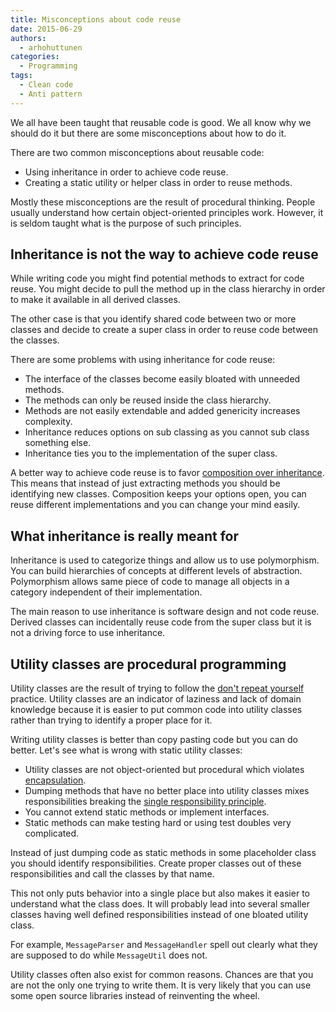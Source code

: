 ```yaml
---
title: Misconceptions about code reuse
date: 2015-06-29
authors:
  - arhohuttunen
categories:
  - Programming
tags:
  - Clean code
  - Anti pattern
---
```


We all have been taught that reusable code is good. We all know why we should do it but there are some misconceptions about how to do it.

There are two common misconceptions about reusable code:

- Using inheritance in order to achieve code reuse.
- Creating a static utility or helper class in order to reuse methods.

Mostly these misconceptions are the result of procedural thinking. People usually understand how certain object-oriented principles work. However, it is seldom taught what is the purpose of such principles.

## Inheritance is not the way to achieve code reuse

While writing code you might find potential methods to extract for code reuse. You might decide to pull the method up in the class hierarchy in order to make it available in all derived classes.

The other case is that you identify shared code between two or more classes and decide to create a super class in order to reuse code between the classes.

There are some problems with using inheritance for code reuse:

- The interface of the classes become easily bloated with unneeded methods.
- The methods can only be reused inside the class hierarchy.
- Methods are not easily extendable and added genericity increases complexity.
- Inheritance reduces options on sub classing as you cannot sub class something else.
- Inheritance ties you to the implementation of the super class.

A better way to achieve code reuse is to favor [composition over inheritance](https://en.wikipedia.org/wiki/Composition_over_inheritance). This means that instead of just extracting methods you should be identifying new classes. Composition keeps your options open, you can reuse different implementations and you can change your mind easily.

## What inheritance is really meant for

Inheritance is used to categorize things and allow us to use polymorphism. You can build hierarchies of concepts at different levels of abstraction. Polymorphism allows same piece of code to manage all objects in a category independent of their implementation.

The main reason to use inheritance is software design and not code reuse. Derived classes can incidentally reuse code from the super class but it is not a driving force to use inheritance.

## Utility classes are procedural programming

Utility classes are the result of trying to follow the [don't repeat yourself](https://en.wikipedia.org/wiki/Don't_repeat_yourself) practice. Utility classes are an indicator of laziness and lack of domain knowledge because it is easier to put common code into utility classes rather than trying to identify a proper place for it.

Writing utility classes is better than copy pasting code but you can do better. Let's see what is wrong with static utility classes:

- Utility classes are not object-oriented but procedural which violates [encapsulation](https://en.wikipedia.org/wiki/Encapsulation_(computer_programming)).
- Dumping methods that have no better place into utility classes mixes responsibilities breaking the [single responsibility principle](https://en.wikipedia.org/wiki/Single_responsibility_principle).
- You cannot extend static methods or implement interfaces.
- Static methods can make testing hard or using test doubles very complicated.

Instead of just dumping code as static methods in some placeholder class you should identify responsibilities. Create proper classes out of these responsibilities and call the classes by that name.

This not only puts behavior into a single place but also makes it easier to understand what the class does. It will probably lead into several smaller classes having well defined responsibilities instead of one bloated utility class.

For example, `MessageParser` and `MessageHandler` spell out clearly what they are supposed to do while `MessageUtil` does not.

Utility classes often also exist for common reasons. Chances are that you are not the only one trying to write them. It is very likely that you can use some open source libraries instead of reinventing the wheel.
